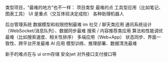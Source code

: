 


类型项目，“最难的地方”也不一样：
项目类型	最难的点
工具型应用（比如笔记、图表工具）	UI 是重点（交互体验决定成败）
各种助理机器人 


后台管理系统	数据模型和权限控制最难
im 社交 / 聊天类应用	通讯系统设计（WebSocket/消息队列）、数据同步最难
搜索 / 内容推荐类应用	算法和性能调优最难（比如搜索速度、相关性排序）
多端应用（Web+App）	状态同步、界面一致性、跨平台开发最难
AI 应用	模型训练、推理部署、数据清洗最难



新手的难点在与 ui orm存储  安全jwt  对外接口支付接口等


